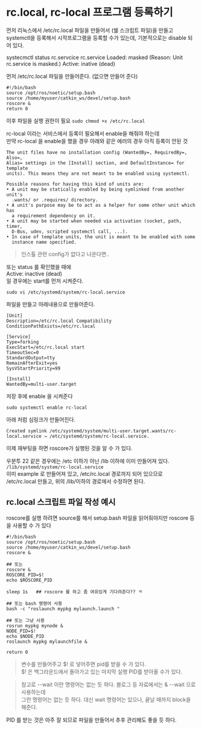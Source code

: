 # rc.local, rc-local 프로그램 등록하기

먼저 리눅스에서 /etc/rc.local 파일을 만들어서 (쉘 스크립트 파일)을 만들고   
systemctl을 등록해서 시작프로그램을 등록할 수가 있는데, 기본적으로는 disable 되어 있다.

systecmctl status  rc.servcice
rc.service
  Loaded: masked (Reason: Unit rc.service is masked.)
  Active: inative (dead)


먼저 /etc/rc.local 파일을 만들어준다. (없으면 만들어 준다)

```shell
#!/bin/bash
source /opt/ros/noetic/setup.bash
source /home/myuser/catkin_ws/devel/setup.bash
roscore &
return 0
```

이후 파일을 실행 권한이 필요
`sudo chmod +x /etc/rc.local`

rc-local 이라는 서비스에서 등록이 필요해서 enable을 해줘야 하는데   
만약 rc-local 을 enable을 했을 경우 
아래와 같은 에러의 경우 아직 등록이 안된 것

```
The unit files have no installation config (WantedBy=, RequiredBy=, Also=,
Alias= settings in the [Install] section, and DefaultInstance= for template
units). This means they are not meant to be enabled using systemctl.
 
Possible reasons for having this kind of units are:
• A unit may be statically enabled by being symlinked from another unit's
  .wants/ or .requires/ directory.
• A unit's purpose may be to act as a helper for some other unit which has
  a requirement dependency on it.
• A unit may be started when needed via activation (socket, path, timer,
  D-Bus, udev, scripted systemctl call, ...).
• In case of template units, the unit is meant to be enabled with some
  instance name specified.

```

> 인스톨 관련 config가 없다고 나온다면..

또는 status 를 확인했을 때에   
Active: inactive (dead)  
일 경우에는 start를 먼저 시켜준다.

```
sudo vi /etc/systemd/system/rc-local.service
```

파일을 만들고 아래내용으로 만들어준다.

```shell
[Unit]
Description=/etc/rc.local Compatibility
ConditionPathExists=/etc/rc.local

[Service]
Type=forking
ExecStart=/etc/rc.local start
TimeoutSec=0
StandardOutput=tty
RemainAfterExit=yes
SysVStartPriority=99

[Install]
WantedBy=multi-user.target
```

저장 후에 enable 을 시켜준다 
```
sudo systemctl enable rc-local
```

아래 처럼 심링크가 만들어진다.
```
Created symlink /etc/systemd/system/multi-user.target.wants/rc-local.service → /etc/systemd/system/rc-local.service.
```

이제 재부팅을 하면 roscore가 실행된 것을 알 수 가 있다.


우분투 22 같은 경우에는 /etc 이하가 아닌 /lib 이하에 이미 만들어져 있다. 
`/lib/systemd/system/rc-local.service`  
이미 example 로 만들어져 있고, /etc/rc.local 경로까지 되어 있으므로  
/etc/rc.local 만들고, 위의 /lib/이하의 경로에서 수정하면 된다.



## rc.local 스크립트 파일 작성 예시

roscore를 실행 하려면 source를 해서 setup.bash 파일을 읽어줘야지만 roscore 등을 사용할 수 가 있다

```shell
#!/bin/bash
source /opt/ros/noetic/setup.bash
source /home/myuser/catkin_ws/devel/setup.bash
roscore &

## 또는 
roscore &
ROSCORE_PID=$!
echo $ROSCORE_PID

sleep 1s   ## roscore 를 하고 좀 여유있게 기다려준다?? ㅋ 

## 또는 bash 명령어 사용
bash -c "roslaunch mypkg mylaunch.launch "

## 또는 그냥 사용
rosrun mypkg mynode &
NODE_PID=$!
echo $NODE_PID
roslaunch mypkg mylaunchfile &

return 0
```

> 변수를 만들어주고 $! 로 넣어주면 pid를 받을 수 가 있다.   
$! 은 백그라운드에서 돌아가고 있는 마지막 실행 PID를 받아올 수가 있다.  

> 참고로 --wait 이란 명령어는 없는 듯 하다. 블로그 등 자료에서는  & --wait 으로 사용하는데  
그런 명령어는 없는 듯 하다. 대신 wait 명령어는 있으나, 끝날 때까지 block을 해준다.


PID 를 받는 것은 아주 잘 되므로 파일을 만들어서 추후 관리해도 좋을 듯 하다.












